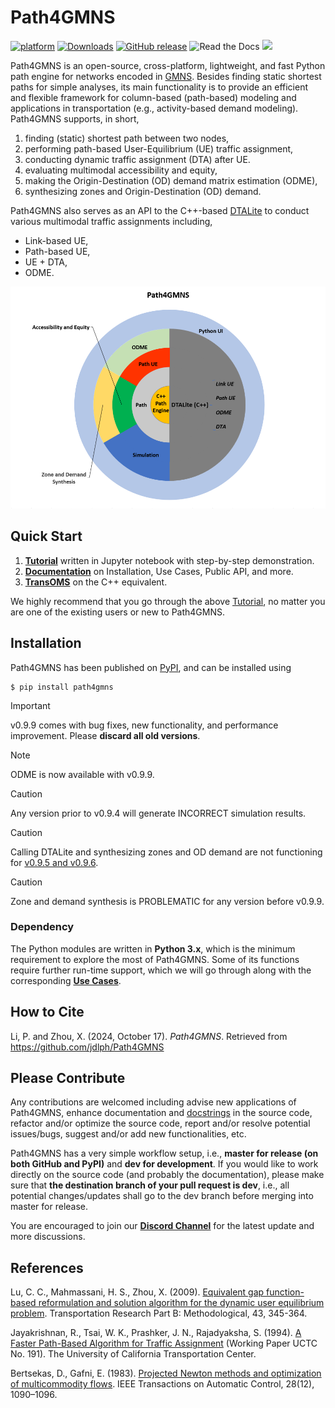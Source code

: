 # Path4GMNS
[![platform](https://img.shields.io/badge/platform-Windows%20%7C%20macOS%20%7C%20Linux-red)](https://img.shields.io/badge/platform-Windows%20%7C%20macOS%20%7C%20Linux-red)
[![Downloads](https://static.pepy.tech/badge/path4gmns)](https://pepy.tech/project/path4gmns) [![GitHub release](https://img.shields.io/badge/release-v0.9.9-brightgreen)](https://img.shields.io/badge/release-v0.8.2-brightgreen) ![Read the Docs](https://img.shields.io/readthedocs/path4gmns)
[![](https://dcbadge.vercel.app/api/server/JGFMta7kxZ?style=flast)](https://discord.gg/JGFMta7kxZ)

Path4GMNS is an open-source, cross-platform, lightweight, and fast Python path engine for networks encoded in [GMNS](https://github.com/zephyr-data-specs/GMNS). Besides finding static shortest paths for simple analyses, its main functionality is to provide an efficient and flexible framework for column-based (path-based) modeling and applications in transportation (e.g., activity-based demand modeling). Path4GMNS supports, in short,

1. finding (static) shortest path between two nodes,
2. performing path-based User-Equilibrium (UE) traffic assignment,
3. conducting dynamic traffic assignment (DTA) after UE.
4. evaluating multimodal accessibility and equity,
5. making the Origin-Destination (OD) demand matrix estimation (ODME),
6. synthesizing zones and Origin-Destination (OD) demand.

Path4GMNS also serves as an API to the C++-based [DTALite](https://github.com/jdlph/DTALite) to conduct various multimodal traffic assignments including,
   * Link-based UE,
   * Path-based UE,
   * UE + DTA,
   * ODME.

![Architecture](/docs/source/imgs/architecture.png)

## Quick Start

1. **[Tutorial](https://github.com/jdlph/Path4GMNS/blob/master/tutorial/tutorial.ipynb)** written in Jupyter notebook with step-by-step demonstration.
2. **[Documentation](https://path4gmns.readthedocs.io/en/stable/)** on Installation, Use Cases, Public API, and more.
3. **[TransOMS](https://github.com/jdlph/TransOMS)** on the C++ equivalent.

We highly recommend that you go through the above [Tutorial](https://github.com/jdlph/Path4GMNS/blob/master/tutorial/tutorial.ipynb), no matter you are one of the existing users or new to Path4GMNS.

## Installation
Path4GMNS has been published on [PyPI](https://pypi.org/project/path4gmns/0.9.9/), and can be installed using
```
$ pip install path4gmns
```

> [!IMPORTANT]
v0.9.9 comes with bug fixes, new functionality, and performance improvement. Please **discard all old versions**.

> [!NOTE]
> ODME is now available with v0.9.9.

> [!CAUTION]
> Any version prior to v0.9.4 will generate INCORRECT simulation results.

> [!CAUTION]
> Calling DTALite and synthesizing zones and OD demand are not functioning for [v0.9.5 and v0.9.6](https://github.com/jdlph/Path4GMNS/issues/41).

> [!CAUTION]
> Zone and demand synthesis is PROBLEMATIC for any version before v0.9.9.

### Dependency
The Python modules are written in **Python 3.x**, which is the minimum requirement to explore the most of Path4GMNS. Some of its functions require further run-time support, which we will go through along with the corresponding **[Use Cases](https://path4gmns.readthedocs.io/en/stable/)**.

## How to Cite

Li, P. and Zhou, X. (2024, October 17). *Path4GMNS*. Retrieved from https://github.com/jdlph/Path4GMNS

## Please Contribute

Any contributions are welcomed including advise new applications of Path4GMNS, enhance documentation and [docstrings](https://docs.python-guide.org/writing/documentation/#writing-docstrings) in the source code, refactor and/or optimize the source code, report and/or resolve potential issues/bugs, suggest and/or add new functionalities, etc.

Path4GMNS has a very simple workflow setup, i.e., **master for release (on both GitHub and PyPI)** and **dev for development**. If you would like to work directly on the source code (and probably the documentation), please make sure that **the destination branch of your pull request is dev**, i.e., all potential changes/updates shall go to the dev branch before merging into master for release.

You are encouraged to join our **[Discord Channel](https://discord.gg/JGFMta7kxZ)** for the latest update and more discussions.

## References
Lu, C. C., Mahmassani, H. S., Zhou, X. (2009). [Equivalent gap function-based reformulation and solution algorithm for the dynamic user equilibrium problem](https://www.sciencedirect.com/science/article/abs/pii/S0191261508000829). Transportation Research Part B: Methodological, 43, 345-364.

Jayakrishnan, R., Tsai, W. K., Prashker, J. N., Rajadyaksha, S. (1994). [A Faster Path-Based Algorithm for Traffic Assignment](https://escholarship.org/uc/item/2hf4541x) (Working Paper UCTC No. 191). The University of California Transportation Center.

Bertsekas, D., Gafni, E. (1983). [Projected Newton methods and optimization of multicommodity flows](https://web.mit.edu/dimitrib/www/Gafni_Newton.pdf). IEEE Transactions on Automatic Control, 28(12), 1090–1096.